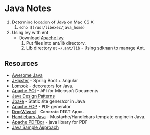 # Java Notes
1. Determine location of Java on Mac OS X
    1. ```echo $(/usr/libexec/java_home)```
1. Using Ivy with Ant
    * Download [Apache Ivy](http://ant.apache.org/ivy/)
        1. Put files into ant/lib directory.
        1. Lib directory at `~/.ant/lib` - Using sdkman to manage Ant.

## Resources
* [Awesome Java](https://github.com/akullpp/awesome-java)
* [JHipster](jhipster) - Spring Boot + Angular
* [Lombok](https://projectlombok.org/) - decorators for Java.
* [Apache POI](https://poi.apache.org/) - API for Microsoft Documents
* [Java Design Patterns](https://github.com/iluwatar/java-design-patterns)
* [Jbake](http://jbake.org/) - Static site generator in Java
* [Apache FOP](https://xmlgraphics.apache.org/fop/) - PDF generator
* [DropWizard](http://www.dropwizard.io/1.2.0/docs/) - Generate REST Apps.
* [Handlebars Java](https://jknack.github.io/handlebars.java/) - Mustache/Handlebars template engine in Java.
* [Apache PDFBox](https://pdfbox.apache.org/) - java library for PDF
* [Java Sample Approach](http://javasampleapproach.com/)

